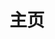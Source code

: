 ---
home: true
layout: BlogHome
icon: home
title: 主页
bgImage: https://pic.imgdb.cn/item/65dc6fb79f345e8d03721808.png
heroImage: https://pic.imgdb.cn/item/65dcc4f79f345e8d03838ce2.png
heroText: 赛博蓝调
heroFullScreen: true
tagline: Cyber Cyan
projects:
  - icon: https://pic.imgdb.cn/item/65dca33c9f345e8d031dde81.png
    name: B站缓存转换工具
    desc: 将安卓app的缓存文件转换为视频和外挂弹幕
    link: https://github.com/BlueCitizens/bilibili-app-cache-converter

  - icon: link
    name: Heaven Burn Red
    desc: key社联合出品，麻枝准监督的手游
    link: https://heaven-burns-red.com/

  - icon: book
    name: 《回忆 · 梦 · 思考 —— 荣格自传》
    desc: 荣格心理学
    link: https://book.douban.com/subject/1981608/

  - icon: https://pic.imgdb.cn/item/65dca70e9f345e8d032abdd2.jpg
    name: PC426
    desc: 学会思考，停止盲从
    link: https://pc426.com/


footer: 自定义你的页脚文字
---